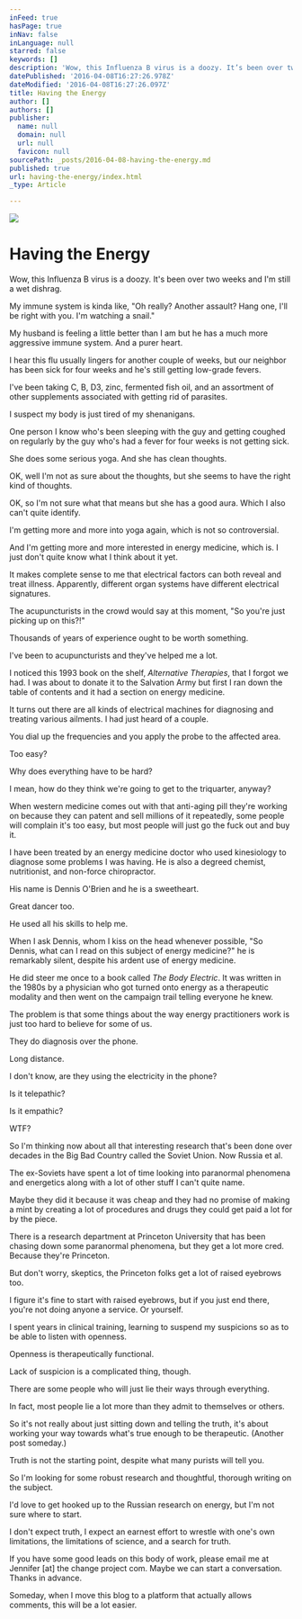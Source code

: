 ```yaml
---
inFeed: true
hasPage: true
inNav: false
inLanguage: null
starred: false
keywords: []
description: 'Wow, this Influenza B virus is a doozy. It’s been over two weeks and I’m still a wet dishrag.'
datePublished: '2016-04-08T16:27:26.978Z'
dateModified: '2016-04-08T16:27:26.097Z'
title: Having the Energy
author: []
authors: []
publisher:
  name: null
  domain: null
  url: null
  favicon: null
sourcePath: _posts/2016-04-08-having-the-energy.md
published: true
url: having-the-energy/index.html
_type: Article

---
```

![](https://the-grid-user-content.s3-us-west-2.amazonaws.com/ab797e9a-a95e-4cc4-846a-c0f0846a3d30.jpg)

# Having the Energy

Wow, this Influenza B virus is a doozy. It's been over two weeks and I'm still a wet dishrag.

My immune system is kinda like, "Oh really? Another assault? Hang one, I'll be right with you. I'm watching a snail."

My husband is feeling a little better than I am but he has a much more aggressive immune system. And a purer heart.

I hear this flu usually lingers for another couple of weeks, but our neighbor has been sick for four weeks and he's still getting low-grade fevers.

I've been taking C, B, D3, zinc, fermented fish oil, and an assortment of other supplements associated with getting rid of parasites.

I suspect my body is just tired of my shenanigans.

One person I know who's been sleeping with the guy and getting coughed on regularly by the guy who's had a fever for four weeks is not getting sick.

She does some serious yoga. And she has clean thoughts. 

OK, well I'm not as sure about the thoughts, but she seems to have the right kind of thoughts.

OK, so I'm not sure what that means but she has a good aura. Which I also can't quite identify.

I'm getting more and more into yoga again, which is not so controversial.

And I'm getting more and more interested in energy medicine, which is. I just don't quite know what I think about it yet.

It makes complete sense to me that electrical factors can both reveal and treat illness. Apparently, different organ systems have different electrical signatures. 

The acupuncturists in the crowd would say at this moment, "So you're just picking up on this?!"

Thousands of years of experience ought to be worth something.

I've been to acupuncturists and they've helped me a lot.

I noticed this 1993 book on the shelf, _Alternative Therapies_, that I forgot we had. I was about to donate it to the Salvation Army but first I ran down the table of contents and it had a section on energy medicine. 

It turns out there are all kinds of electrical machines for diagnosing and treating various ailments. I had just heard of a couple.

You dial up the frequencies and you apply the probe to the affected area. 

Too easy?

Why does everything have to be hard?

I mean, how do they think we're going to get to the triquarter, anyway?

When western medicine comes out with that anti-aging pill they're working on because they can patent and sell millions of it repeatedly, some people will complain it's too easy, but most people will just go the fuck out and buy it.

I have been treated by an energy medicine doctor who used kinesiology to diagnose some problems I was having. He is also a degreed chemist, nutritionist, and non-force chiropractor.

His name is Dennis O'Brien and he is a sweetheart.

Great dancer too.

He used all his skills to help me.

When I ask Dennis, whom I kiss on the head whenever possible, "So Dennis, what can I read on this subject of energy medicine?" he is remarkably silent, despite his ardent use of energy medicine.

He did steer me once to a book called _The Body Electric_. It was written in the 1980s by a physician who got turned onto energy as a therapeutic modality and then went on the campaign trail telling everyone he knew.

The problem is that some things about the way energy practitioners work is just too hard to believe for some of us.

They do diagnosis over the phone.

Long distance.

I don't know, are they using the electricity in the phone?

Is it telepathic?

Is it empathic?

WTF?

So I'm thinking now about all that interesting research that's been done over decades in the Big Bad Country called the Soviet Union. Now Russia et al.

The ex-Soviets have spent a lot of time looking into paranormal phenomena and energetics along with a lot of other stuff I can't quite name.

Maybe they did it because it was cheap and they had no promise of making a mint by creating a lot of procedures and drugs they could get paid a lot for by the piece. 

There is a research department at Princeton University that has been chasing down some paranormal phenomena, but they get a lot more cred. Because they're Princeton.

But don't worry, skeptics, the Princeton folks get a lot of raised eyebrows too.

I figure it's fine to start with raised eyebrows, but if you just end there, you're not doing anyone a service. Or yourself.

I spent years in clinical training, learning to suspend my suspicions so as to be able to listen with openness. 

Openness is therapeutically functional.

Lack of suspicion is a complicated thing, though. 

There are some people who will just lie their ways through everything.

In fact, most people lie a lot more than they admit to themselves or others.

So it's not really about just sitting down and telling the truth, it's about working your way towards what's true enough to be therapeutic. (Another post someday.)

Truth is not the starting point, despite what many purists will tell you.

So I'm looking for some robust research and thoughtful, thorough writing on the subject. 

I'd love to get hooked up to the Russian research on energy, but I'm not sure where to start.

I don't expect truth, I expect an earnest effort to wrestle with one's own limitations, the limitations of science, and a search for truth.

If you have some good leads on this body of work, please email me at Jennifer \[at\] the change project com. Maybe we can start a conversation. Thanks in advance.

Someday, when I move this blog to a platform that actually allows comments, this will be a lot easier.